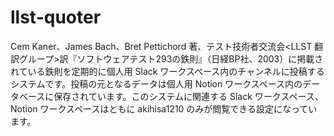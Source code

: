 # llst-quoter

Cem Kaner、James Bach、Bret Pettichord 著、テスト技術者交流会&lt;LLST 翻訳グループ>訳『ソフトウェアテスト293の鉄則』（日経BP社、2003）に掲載されている鉄則を定期的に個人用 Slack ワークスペース内のチャンネルに投稿するシステムです。投稿の元となるデータは個人用 Notion ワークスペース内のデータベースに保存されています。このシステムに関連する Slack ワークスペース、Notion ワークスペースはともに akihisa1210 のみが閲覧できる設定になっています。
